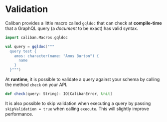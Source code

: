 # Validation
Caliban provides a little macro called `gqldoc` that can check at **compile-time** that a GraphQL query (a *document* to be exact) has valid syntax.

```scala
import caliban.Macros.gqldoc

val query = gqldoc("""
  query test {
    amos: character(name: "Amos Burton") {
      name
    }
  }""")
```

At **runtime**, it is possible to validate a query against your schema by calling the method `check` on your API.

```scala
def check(query: String): IO[CalibanError, Unit]
```

It is also possible to skip validation when executing a query by passing `skipValidation = true` when calling `execute`. This will slightly improve performance.